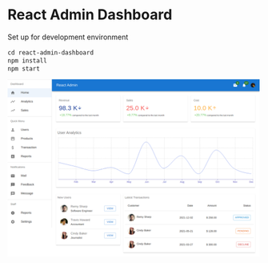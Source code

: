 # React Admin Dashboard

Set up for development environment
```
cd react-admin-dashboard
npm install
npm start
```

![Descktop-View](https://raw.githubusercontent.com/avishka964/react-admin-dashboard/master/desktop.png)


